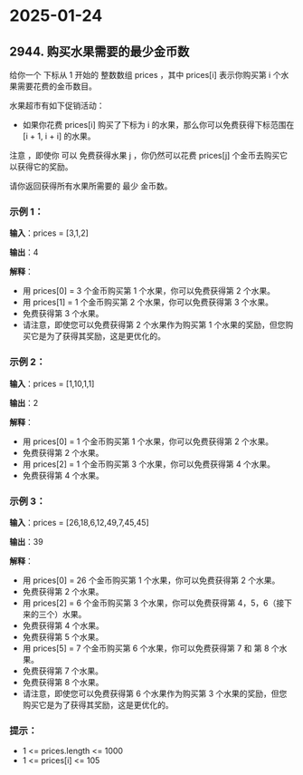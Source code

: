 # 2025-01-24

## 2944. 购买水果需要的最少金币数

给你一个 下标从 1 开始的 整数数组 prices ，其中 prices[i] 表示你购买第 i 个水果需要花费的金币数目。

水果超市有如下促销活动：

- 如果你花费 prices[i] 购买了下标为 i 的水果，那么你可以免费获得下标范围在 [i + 1, i + i] 的水果。

注意 ，即使你 可以 免费获得水果 j ，你仍然可以花费 prices[j] 个金币去购买它以获得它的奖励。

请你返回获得所有水果所需要的 最少 金币数。



### 示例 1：

**输入**：prices = [3,1,2]

**输出**：4

**解释**：

- 用 prices[0] = 3 个金币购买第 1 个水果，你可以免费获得第 2 个水果。
- 用 prices[1] = 1 个金币购买第 2 个水果，你可以免费获得第 3 个水果。
- 免费获得第 3 个水果。
- 请注意，即使您可以免费获得第 2 个水果作为购买第 1 个水果的奖励，但您购买它是为了获得其奖励，这是更优化的。

### 示例 2：

**输入**：prices = [1,10,1,1]

**输出**：2

**解释**：

- 用 prices[0] = 1 个金币购买第 1 个水果，你可以免费获得第 2 个水果。
- 免费获得第 2 个水果。
- 用 prices[2] = 1 个金币购买第 3 个水果，你可以免费获得第 4 个水果。
- 免费获得第 4 个水果。

### 示例 3：

**输入**：prices = [26,18,6,12,49,7,45,45]

**输出**：39

**解释**：

- 用 prices[0] = 26 个金币购买第 1 个水果，你可以免费获得第 2 个水果。
- 免费获得第 2 个水果。
- 用 prices[2] = 6 个金币购买第 3 个水果，你可以免费获得第 4，5，6（接下来的三个）水果。
- 免费获得第 4 个水果。
- 免费获得第 5 个水果。
- 用 prices[5] = 7 个金币购买第 6 个水果，你可以免费获得第 7 和 第 8 个水果。
- 免费获得第 7 个水果。
- 免费获得第 8 个水果。
- 请注意，即使您可以免费获得第 6 个水果作为购买第 3 个水果的奖励，但您购买它是为了获得其奖励，这是更优化的。



### 提示：

- 1 <= prices.length <= 1000
- 1 <= prices[i] <= 105